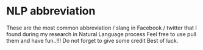 # NLP abbreviation 
These are the most common abbreviation / slang in Facebook  / twitter 
that I found during my research in Natural Language process 
Feel free to use pull them and have fun..!!!
Do not forget to give some credit 
Best of luck. 
